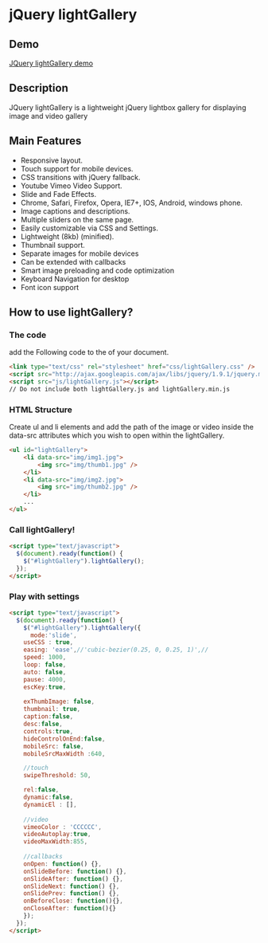 jQuery lightGallery
=============


Demo
----------------
[JQuery lightGallery demo](http://sachinchoolur.github.io/lightGallery/)

Description
----------------
JQuery lightGallery is a lightweight jQuery lightbox gallery for displaying image and video gallery

Main Features
----------------

+   Responsive layout.
+   Touch support for mobile devices.
+   CSS transitions with jQuery fallback.
+   Youtube Vimeo Video Support.
+   Slide and Fade Effects.
+   Chrome, Safari, Firefox, Opera, IE7+, IOS, Android, windows phone.
+   Image captions and descriptions.
+   Multiple sliders on the same page.
+   Easily customizable via CSS and Settings.
+   Lightweight (8kb) (minified).
+   Thumbnail support.
+   Separate images for mobile devices
+   Can be extended with callbacks
+   Smart image preloading and code optimization
+   Keyboard Navigation for desktop
+   Font icon support


How to use lightGallery?
--------------------

### The code ###
add the Following code to the <head> of your document.
```html
<link type="text/css" rel="stylesheet" href="css/lightGallery.css" />           
<script src="http://ajax.googleapis.com/ajax/libs/jquery/1.9.1/jquery.min.js"></script>
<script src="js/lightGallery.js"></script>
// Do not include both lightGallery.js and lightGallery.min.js
```
### HTML Structure ###
Create ul and li elements and add the path of the image or video inside the data-src attributes which you wish to open within the lightGallery.
```html
<ul id="lightGallery">
    <li data-src="img/img1.jpg">
        <img src="img/thumb1.jpg" />
    </li>
    <li data-src="img/img2.jpg">
        <img src="img/thumb2.jpg" />
    </li>
    ...
</ul>
```
### Call lightGallery! ###
```html
<script type="text/javascript">
  $(document).ready(function() {
    $("#lightGallery").lightGallery(); 
  });
</script>
```
### Play with settings ###
```html
<script type="text/javascript">
  $(document).ready(function() {
    $("#lightGallery").lightGallery({
      mode:'slide',
    useCSS : true,
    easing: 'ease',//'cubic-bezier(0.25, 0, 0.25, 1)',//
    speed: 1000,
    loop: false,
    auto: false,
    pause: 4000,
    escKey:true,
    
    exThumbImage: false,
    thumbnail: true,
    caption:false,
    desc:false,
    controls:true,
    hideControlOnEnd:false,
    mobileSrc: false,
    mobileSrcMaxWidth :640,

    //touch
    swipeThreshold: 50,

    rel:false,
    dynamic:false,
    dynamicEl : [],
    
    //video
    vimeoColor : 'CCCCCC',
    videoAutoplay:true,
    videoMaxWidth:855,
    
    //callbacks
    onOpen: function() {},
    onSlideBefore: function() {},
    onSlideAfter: function() {},
    onSlideNext: function() {},
    onSlidePrev: function() {},
    onBeforeClose: function(){},
    onCloseAfter: function(){}
    });
  });
</script>
```